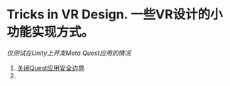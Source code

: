 # Tricks in VR Design. 一些VR设计的小功能实现方式。

*仅测试在Unity上开发Meta Quest应用的情况*

1. [关闭Quest应用安全边界](https://github.com/CidsHo/BoundlessSetting)
2. 
